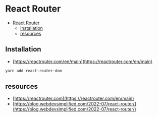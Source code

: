 # React Router

- [React Router](#react-router)
  - [Installation](#installation)
  - [resources](#resources)

## Installation

- [https://reactrouter.com/en/main](https://reactrouter.com/en/main)

```bash
yarn add react-router-dom
```

## resources

- [https://reactrouter.com](https://reactrouter.com/en/main)
- [https://blog.webdevsimplified.com/2022-07/react-router/](https://blog.webdevsimplified.com/2022-07/react-router/)


